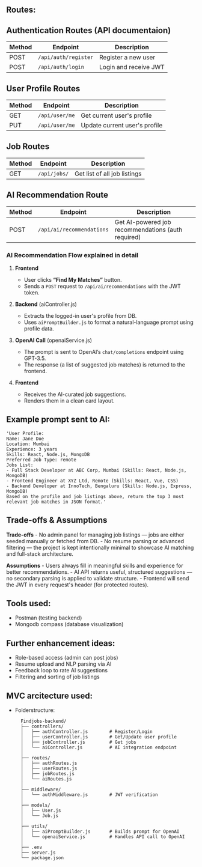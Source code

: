 ## Routes:
## Authentication Routes (API documentaion)
| Method | Endpoint             | Description               |
|--------|----------------------|---------------------------|
| POST   | `/api/auth/register` | Register a new user       |
| POST   | `/api/auth/login`    | Login and receive JWT     |

## User Profile Routes
| Method | Endpoint         | Description                   |
|--------|------------------|-------------------------------|
| GET    | `/api/user/me`   | Get current user's profile    |
| PUT    | `/api/user/me`   | Update current user's profile |

## Job Routes
| Method | Endpoint     | Description                  |
|--------|--------------|------------------------------|
| GET    | `/api/jobs/` | Get list of all job listings |

## AI Recommendation Route
| Method | Endpoint                  | Description                                        |
|--------|---------------------------|----------------------------------------------------|
| POST   | `/api/ai/recommendations` | Get AI-powered job recommendations (auth required) |

### AI Recommendation Flow explained in detail

1. **Frontend**
   - User clicks **“Find My Matches”** button.
   - Sends a `POST` request to `/api/ai/recommendations` with the JWT token.

2. **Backend** (aiController.js)
   - Extracts the logged-in user's profile from DB.
   - Uses `aiPromptBuilder.js` to format a natural-language prompt using profile data.

3. **OpenAI Call** (openaiService.js)
   - The prompt is sent to OpenAI’s `chat/completions` endpoint using GPT-3.5.
   - The response (a list of suggested job matches) is returned to the frontend.

4. **Frontend**
   - Receives the AI-curated job suggestions.
   - Renders them in a clean card layout.

## Example prompt sent to AI:
    'User Profile:
    Name: Jane Doe
    Location: Mumbai
    Experience: 3 years
    Skills: React, Node.js, MongoDB
    Preferred Job Type: remote
    Jobs List:
    - Full Stack Developer at ABC Corp, Mumbai (Skills: React, Node.js, MongoDB)
    - Frontend Engineer at XYZ Ltd, Remote (Skills: React, Vue, CSS)
    - Backend Developer at InnoTech, Bengaluru (Skills: Node.js, Express, MongoDB)
    Based on the profile and job listings above, return the top 3 most relevant job matches in JSON format.'

## Trade-offs & Assumptions
 **Trade-offs**
    - No admin panel for managing job listings — jobs are either seeded manually or fetched from DB.
    - No resume parsing or advanced filtering — the project is kept intentionally minimal to showcase AI matching and full-stack architecture.

 **Assumptions**
    - Users always fill in meaningful skills and experience for better recommendations.
    - AI API returns useful, structured suggestions — no secondary parsing is applied to validate structure.
    - Frontend will send the JWT in every request's header (for protected routes).

## Tools used: 
- Postman (testing backend)
- Mongodb compass (database visualization)

## Further enhancement ideas:
- Role-based access (admin can post jobs)
- Resume upload and NLP parsing via AI
- Feedback loop to rate AI suggestions
- Filtering and sorting of job listings

## MVC arcitecture used:
- Folderstructure:

        Findjobs-backend/
        ├── controllers/
        │   ├── authController.js        # Register/Login
        │   ├── userController.js        # Get/Update user profile
        │   ├── jobController.js         # Get jobs
        │   └── aiController.js          # AI integration endpoint
        │
        ├── routes/
        │   ├── authRoutes.js
        │   ├── userRoutes.js
        │   ├── jobRoutes.js
        │   └── aiRoutes.js
        │
        ├── middleware/
        │   └── authMiddleware.js        # JWT verification
        │
        ├── models/
        │   ├── User.js
        │   └── Job.js
        │
        ├── utils/
        │   ├── aiPromptBuilder.js       # Builds prompt for OpenAI
        │   └── openaiService.js         # Handles API call to OpenAI
        │
        ├── .env
        ├── server.js
        └── package.json
